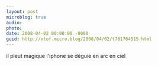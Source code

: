 ```yaml
---
layout: post
microblog: true
audio: 
photo: 
date: 2008-04-02 00:00:00 -0000
guid: http://xtof.micro.blog/2008/04/02/t781764515.html
---
```

il pleut magique l'iphone se déguie en arc en  ciel
